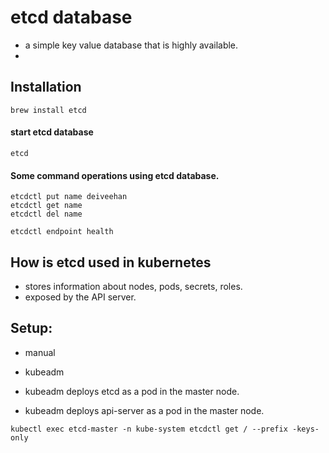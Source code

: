 # etcd database
- a simple key value database that is highly available. 
- 

## Installation

```shell script
brew install etcd
```

#### start etcd database
```shell script
etcd
```

#### Some command operations using etcd database. 
```shell script
etcdctl put name deiveehan
etcdctl get name
etcdctl del name

etcdctl endpoint health

```


## How is etcd used in kubernetes

- stores information about nodes, pods, secrets, roles. 
- exposed by the API server. 


## Setup:
- manual
- kubeadm

- kubeadm deploys etcd as a pod in the master node.
- kubeadm deploys api-server as a pod in the master node. 



```shell script
kubectl exec etcd-master -n kube-system etcdctl get / --prefix -keys-only
```

